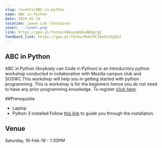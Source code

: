 ```yaml
---
slug: /events/ABC-in-python
name: ABC in Python
date: 2019-02-18
location: iwave Lab (tentaive)
cover: './cover.png'
link: https://goo.gl/forms/4QAuyyW1AuBWIgrg2
feedback_link: https://goo.gl/forms/Ro6J3CI8oX1zbqZo2
---
```

## ABC in Python
ABC in Python (Anybody can Code in Python) is an introductory python workshop conducted in collaboration with Mozilla campus club and SOSWC.This workshop will help you in getting started with python programming. This is workshop is for the beginners hence you do not need to have any prior programming knowledge. 
To register [click here](https://goo.gl/forms/4QAuyyW1AuBWIgrg2).

##Prerequistie
- Laptop
- Python 3 installed
Follow [this link](https://realpython.com/installing-python/
) to guide you through the installation.

## Venue
Saturday, 16-Feb-19 - 1:30PM  


